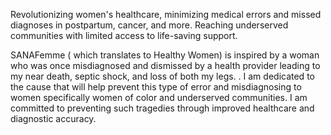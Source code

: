 Revolutionizing women's healthcare, minimizing medical errors and missed diagnoses in postpartum, cancer, and more. Reaching underserved communities with limited access to life-saving support. 




SANAFemme ( which translates to Healthy Women)  is inspired by a woman who was once misdiagnosed and dismissed by a health provider leading to my near death, septic shock, and loss of both my legs. . I am dedicated to the cause that will help prevent this type of error and misdiagnosing to women specifically women of color and underserved communities. I am committed to preventing such tragedies through improved healthcare and diagnostic accuracy.
